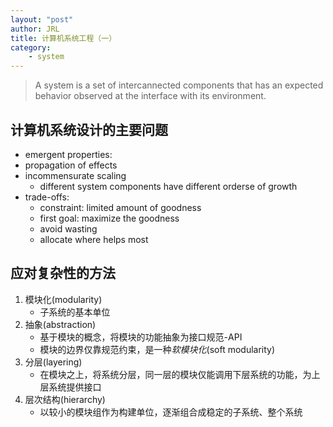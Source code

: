 ```yaml
---
layout: "post"
author: JRL
title: 计算机系统工程（一）
category:
    - system
---
```


> A system is a set of intercannected components that has an expected behavior observed at the interface with its environment.

## 计算机系统设计的主要问题

+ emergent properties:
+ propagation of effects
+ incommensurate scaling
  + different system components have different orderse of growth
+ trade-offs:
  + constraint: limited amount of goodness
  + first goal: maximize the goodness
  + avoid wasting
  + allocate where helps most

## 应对复杂性的方法

1. 模块化(modularity)
    + 子系统的基本单位
2. 抽象(abstraction)
    + 基于模块的概念，将模块的功能抽象为接口规范-API
    + 模块的边界仅靠规范约束，是一种*软模块化*(soft modularity)
3. 分层(layering)
    + 在模块之上，将系统分层，同一层的模块仅能调用下层系统的功能，为上层系统提供接口
4. 层次结构(hierarchy)
    + 以较小的模块组作为构建单位，逐渐组合成稳定的子系统、整个系统

